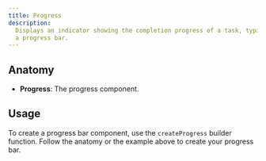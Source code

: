 ```yaml
---
title: Progress
description:
  Displays an indicator showing the completion progress of a task, typically displayed as
  a progress bar.
---
```


## Anatomy

- **Progress**: The progress component.

## Usage

To create a progress bar component, use the `createProgress` builder function. Follow the
anatomy or the example above to create your progress bar.
